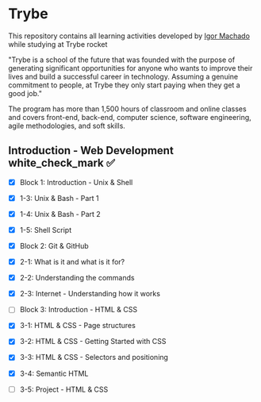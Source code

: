 # Trybe
This repository contains all learning activities developed by [Igor Machado](https://github.com/igormachado) while studying at Trybe rocket

"Trybe is a school of the future that was founded with the purpose of generating significant opportunities for anyone who wants to improve their lives and build a successful career in technology. Assuming a genuine commitment to people, at Trybe they only start paying when they get a good job."

The program has more than 1,500 hours of classroom and online classes and covers front-end, back-end, computer science, software engineering, agile methodologies, and soft skills.
 
 ## Introduction - Web Development white_check_mark :white_check_mark:

 - [x] Block 1: Introduction - Unix & Shell
 
- [x] 1-3: Unix & Bash - Part 1
- [x] 1-4: Unix & Bash - Part 2
- [x] 1-5: Shell Script

- [x] Block 2: Git & GitHub
- [x] 2-1: What is it and what is it for?
- [x] 2-2: Understanding the commands
- [x] 2-3: Internet - Understanding how it works

- [ ] Block 3: Introduction - HTML & CSS
- [x] 3-1: HTML & CSS - Page structures
- [x] 3-2: HTML & CSS - Getting Started with CSS
- [x] 3-3: HTML & CSS - Selectors and positioning
- [x] 3-4: Semantic HTML
- [ ] 3-5: Project - HTML & CSS
